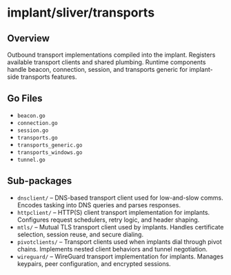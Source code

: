 # implant/sliver/transports

## Overview

Outbound transport implementations compiled into the implant. Registers available transport clients and shared plumbing. Runtime components handle beacon, connection, session, and transports generic for implant-side transports features.

## Go Files

- `beacon.go`
- `connection.go`
- `session.go`
- `transports.go`
- `transports_generic.go`
- `transports_windows.go`
- `tunnel.go`

## Sub-packages

- `dnsclient/` – DNS-based transport client used for low-and-slow comms. Encodes tasking into DNS queries and parses responses.
- `httpclient/` – HTTP(S) client transport implementation for implants. Configures request schedulers, retry logic, and header shaping.
- `mtls/` – Mutual TLS transport client used by implants. Handles certificate selection, session reuse, and secure dialing.
- `pivotclients/` – Transport clients used when implants dial through pivot chains. Implements nested client behaviors and tunnel negotiation.
- `wireguard/` – WireGuard transport implementation for implants. Manages keypairs, peer configuration, and encrypted sessions.
